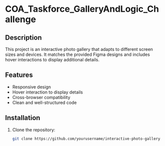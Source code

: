 # COA_Taskforce_GalleryAndLogic_Challenge

## Description
This project is an interactive photo gallery that adapts to different screen sizes and devices. It matches the provided Figma designs and includes hover interactions to display additional details.

## Features
- Responsive design
- Hover interaction to display details
- Cross-browser compatibility
- Clean and well-structured code

## Installation
1. Clone the repository:
   ```sh
   git clone https://github.com/yourusername/interactive-photo-gallery.git

